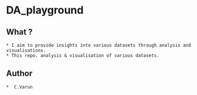 # DA_playground


## What ?

	* I aim to provide insights into various datasets through analysis and visualisations.
	* This repo. analysis & visualisation of various datasets.

## Author 
	*  C.Varun
	
	

